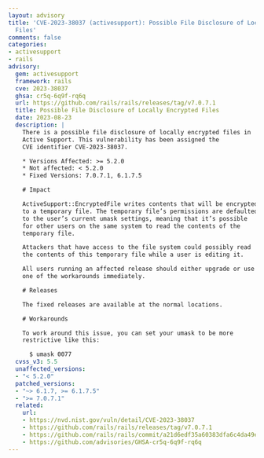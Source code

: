 ```yaml
---
layout: advisory
title: 'CVE-2023-38037 (activesupport): Possible File Disclosure of Locally Encrypted
  Files'
comments: false
categories:
- activesupport
- rails
advisory:
  gem: activesupport
  framework: rails
  cve: 2023-38037
  ghsa: cr5q-6q9f-rq6q
  url: https://github.com/rails/rails/releases/tag/v7.0.7.1
  title: Possible File Disclosure of Locally Encrypted Files
  date: 2023-08-23
  description: |
    There is a possible file disclosure of locally encrypted files in
    Active Support. This vulnerability has been assigned the
    CVE identifier CVE-2023-38037.

    * Versions Affected: >= 5.2.0
    * Not affected: < 5.2.0
    * Fixed Versions: 7.0.7.1, 6.1.7.5

    # Impact

    ActiveSupport::EncryptedFile writes contents that will be encrypted
    to a temporary file. The temporary file’s permissions are defaulted
    to the user’s current umask settings, meaning that it’s possible
    for other users on the same system to read the contents of the
    temporary file.

    Attackers that have access to the file system could possibly read
    the contents of this temporary file while a user is editing it.

    All users running an affected release should either upgrade or use
    one of the workarounds immediately.

    # Releases

    The fixed releases are available at the normal locations.

    # Workarounds

    To work around this issue, you can set your umask to be more
    restrictive like this:

      $ umask 0077
  cvss_v3: 5.5
  unaffected_versions:
  - "< 5.2.0"
  patched_versions:
  - "~> 6.1.7, >= 6.1.7.5"
  - ">= 7.0.7.1"
  related:
    url:
    - https://nvd.nist.gov/vuln/detail/CVE-2023-38037
    - https://github.com/rails/rails/releases/tag/v7.0.7.1
    - https://github.com/rails/rails/commit/a21d6edf35a60383dfa6c4da49e4b1aef5f00731
    - https://github.com/advisories/GHSA-cr5q-6q9f-rq6q
---
```

